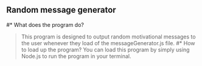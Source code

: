 ## Random message generator
#* What does the program do?
> This program is designed to output random motivational messages to the user whenever they load of the messageGenerator.js file.
#* How to load up the program?
> You can load this program by simply using Node.js to run the program in your terminal. 